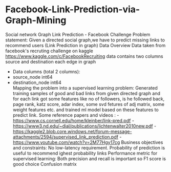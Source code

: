 # Facebook-Link-Prediction-via-Graph-Mining
Social network Graph Link Prediction - Facebook Challenge
Problem statement:
Given a directed social graph,we have to predict missing links to recommend users (Link Prediction in graph)
Data Overview
Data taken from facebook's recruting challenge on kaggle https://www.kaggle.com/c/FacebookRecruiting
data contains two columns source and destination each edge in graph
- Data columns (total 2 columns):  
- source_node         int64  
- destination_node    int64  
Mapping the problem into a supervised learning problem:
Generated training samples of good and bad links from given directed graph and for each link got some features like no of followers, is he followed back, page rank, katz score, adar index, some svd fetures of adj matrix, some weight features etc. and trained ml model based on these features to predict link.
Some reference papers and videos :
-https://www.cs.cornell.edu/home/kleinber/link-pred.pdf
-https://www3.nd.edu/~dial/publications/lichtenwalter2010new.pdf
-https://kaggle2.blob.core.windows.net/forum-message-attachments/2594/supervised_link_prediction.pdf
-https://www.youtube.com/watch?v=2M77Hgy17cg
Business objectives and constraints:
No low-latency requirement.
Probability of prediction is useful to recommend ighest probability links
Performance metric for supervised learning:
Both precision and recall is important so F1 score is good choice
Confusion matrix
